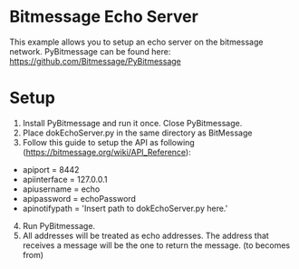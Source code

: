 Bitmessage Echo Server
===================

This example allows you to setup an echo server on the bitmessage network. PyBitmessage can be found here: https://github.com/Bitmessage/PyBitmessage


Setup
=====
1. Install PyBitmessage and run it once. Close PyBitmessage.
2. Place dokEchoServer.py in the same directory as BitMessage
3. Follow this guide to setup the API as following (https://bitmessage.org/wiki/API_Reference):
  * apiport = 8442
  * apiinterface = 127.0.0.1
  * apiusername = echo
  * apipassword = echoPassword
  * apinotifypath = 'Insert path to dokEchoServer.py here.'
4. Run PyBitmessage.
5. All addresses will be treated as echo addresses. The address that receives a message will be the one to return the message. (to becomes from)
